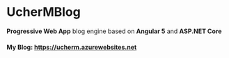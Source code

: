 # UcherMBlog
**Progressive Web App** blog engine based on **Angular 5** and **ASP.NET Core**

#### My Blog: https://ucherm.azurewebsites.net
